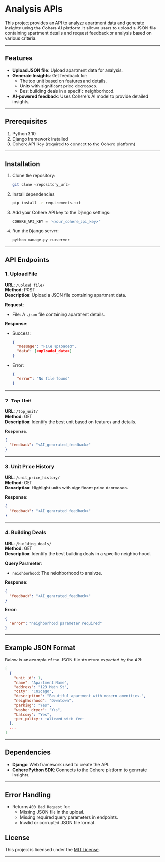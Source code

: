 # Analysis APIs

This project provides an API to analyze apartment data and generate insights using the Cohere AI platform. It allows users to upload a JSON file containing apartment details and request feedback or analysis based on various criteria.

---

## Features

- **Upload JSON file**: Upload apartment data for analysis.
- **Generate Insights**: Get feedback for:
  - The top unit based on features and details.
  - Units with significant price decreases.
  - Best building deals in a specific neighborhood.
- **AI-powered feedback**: Uses Cohere's AI model to provide detailed insights.

---

## Prerequisites

1. Python 3.10
2. Django framework installed
3. Cohere API Key (required to connect to the Cohere platform)

---

## Installation

1. Clone the repository:
   ```bash
   git clone <repository_url>
   ```

2. Install dependencies:
   ```bash
   pip install -r requirements.txt
   ```

3. Add your Cohere API key to the Django settings:
   ```python
   COHERE_API_KEY = '<your_cohere_api_key>'
   ```

4. Run the Django server:
   ```bash
   python manage.py runserver
   ```

---

## API Endpoints

### 1. **Upload File**
   **URL**: `/upload_file/`  
   **Method**: POST  
   **Description**: Upload a JSON file containing apartment data.

   **Request**:
   - File: A `.json` file containing apartment details.

   **Response**:
   - Success:
     ```json
     {
       "message": "File uploaded",
       "data": [<uploaded_data>]
     }
     ```
   - Error:
     ```json
     {
       "error": "No file found"
     }
     ```

---

### 2. **Top Unit**
   **URL**: `/top_unit/`  
   **Method**: GET  
   **Description**: Identify the best unit based on features and details.

   **Response**:
   ```json
   {
     "feedback": "<AI_generated_feedback>"
   }
   ```

---

### 3. **Unit Price History**
   **URL**: `/unit_price_history/`  
   **Method**: GET  
   **Description**: Highlight units with significant price decreases.

   **Response**:
   ```json
   {
     "feedback": "<AI_generated_feedback>"
   }
   ```

---

### 4. **Building Deals**
   **URL**: `/building_deals/`  
   **Method**: GET  
   **Description**: Identify the best building deals in a specific neighborhood.

   **Query Parameter**:
   - `neighborhood`: The neighborhood to analyze.

   **Response**:
   ```json
   {
     "feedback": "<AI_generated_feedback>"
   }
   ```

   **Error**:
   ```json
   {
     "error": "neighborhood parameter required"
   }
   ```

---

## Example JSON Format

Below is an example of the JSON file structure expected by the API:

```json
[
  {
    "unit_id": 1,
    "name": "Apartment Name",
    "address": "123 Main St",
    "city": "Chicago",
    "description": "Beautiful apartment with modern amenities.",
    "neighborhood": "Downtown",
    "parking": "Yes",
    "washer_dryer": "Yes",
    "balcony": "Yes",
    "pet_policy": "Allowed with fee"
  },
  ...
]
```

---

## Dependencies

- **Django**: Web framework used to create the API.
- **Cohere Python SDK**: Connects to the Cohere platform to generate insights.

---

## Error Handling

- Returns `400 Bad Request` for:
  - Missing JSON file in the upload.
  - Missing required query parameters in endpoints.
  - Invalid or corrupted JSON file format.



## License

This project is licensed under the [MIT License](LICENSE).

---
